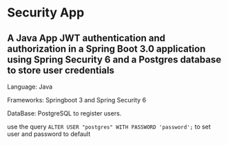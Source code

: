 # Security App
## A Java App JWT authentication and authorization in a Spring Boot 3.0 application using Spring Security 6 and a Postgres database to store user credentials

Language: Java

Frameworks: Springboot 3 and Spring Security 6

DataBase: PostgreSQL to register users.

use the query `ALTER USER "postgres" WITH PASSWORD 'password';` to  set user and password to default
